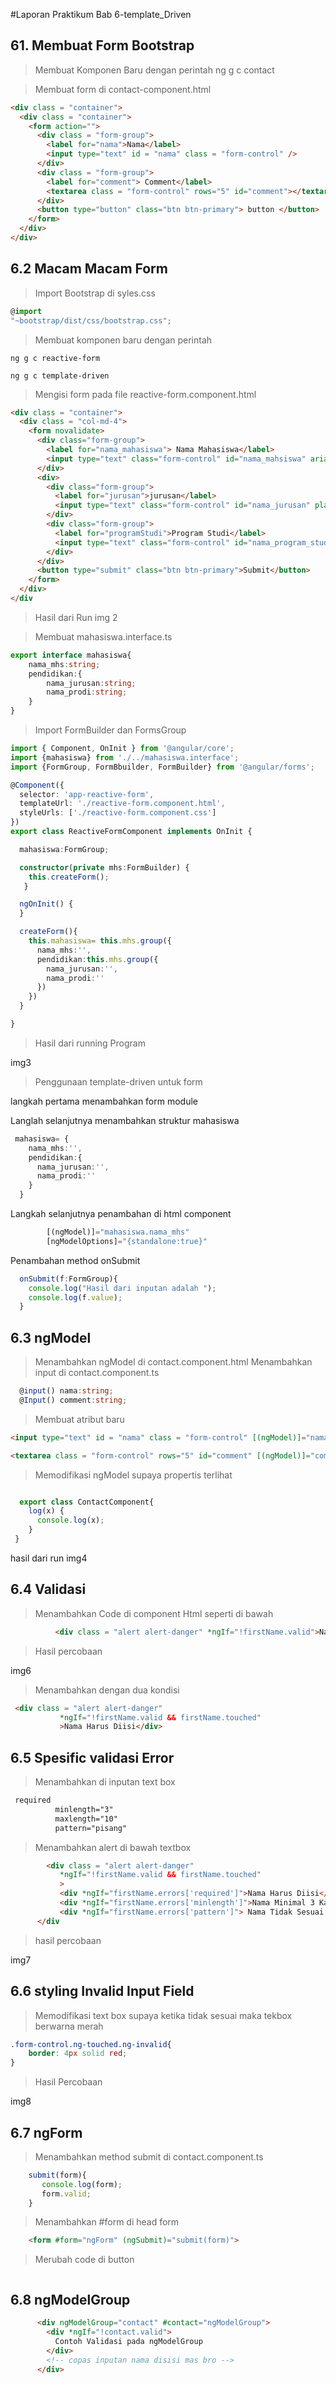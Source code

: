 #Laporan Praktikum Bab 6-template_Driven

## 61. Membuat Form Bootstrap

>Membuat Komponen Baru dengan perintah ng g c contact

> Membuat form di contact-component.html

```html
<div class = "container">
  <div class = "container">
    <form action="">
      <div class = "form-group">
        <label for="nama">Nama</label>
        <input type="text" id = "nama" class = "form-control" />
      </div>
      <div class = "form-group">
        <label for="comment"> Comment</label>
        <textarea class = "form-control" rows="5" id="comment"></textarea>
      </div>
      <button type="button" class="btn btn-primary"> button </button>
    </form>
  </div>
</div> 
```

## 6.2 Macam Macam Form

>Import Bootstrap di syles.css
```typescript
@import 
"~bootstrap/dist/css/bootstrap.css";
```
>Membuat komponen baru dengan perintah 
```
ng g c reactive-form 
```

```
ng g c template-driven
```

> Mengisi form pada file reactive-form.component.html 
```html
<div class = "container">
  <div class = "col-md-4">
    <form novalidate>
      <div class="form-group">
        <label for="nama_mahasiswa"> Nama Mahasiswa</label>
        <input type="text" class="form-control" id="nama_mahsiswa" aria-describedby="namamhs" placeholder="nama mahasiswa"/>
      </div>
      <div>
        <div class="form-group">
          <label for="jurusan">jurusan</label>
          <input type="text" class="form-control" id="nama_jurusan" placeholder="jurusan"/>
        </div>
        <div class="form-group">
          <label for="programStudi">Program Studi</label>
          <input type="text" class="form-control" id="nama_program_studi" placeholder="program studi"/>
        </div>
      </div>
      <button type="submit" class="btn btn-primary">Submit</button>
    </form>
  </div>
</div
```

> Hasil dari Run 
img 2

>Membuat mahasiswa.interface.ts 

```typescript
export interface mahasiswa{
    nama_mhs:string;
    pendidikan:{
        nama_jurusan:string;
        nama_prodi:string;
    }
}
```


> Import FormBuilder dan FormsGroup 

```typescript
import { Component, OnInit } from '@angular/core';
import {mahasiswa} from './../mahasiswa.interface';
import {FormGroup, FormBbuilder, FormBuilder} from '@angular/forms';

@Component({
  selector: 'app-reactive-form',
  templateUrl: './reactive-form.component.html',
  styleUrls: ['./reactive-form.component.css']
})
export class ReactiveFormComponent implements OnInit {

  mahasiswa:FormGroup;

  constructor(private mhs:FormBuilder) {
    this.createForm();
   }

  ngOnInit() {
  }

  createForm(){
    this.mahasiswa= this.mhs.group({
      nama_mhs:'',
      pendidikan:this.mhs.group({
        nama_jurusan:'',
        nama_prodi:''
      })
    })
  }

}

```
> Hasil dari running Program 

img3 

> Penggunaan template-driven untuk form 

langkah pertama menambahkan form module 

Langlah selanjutnya menambahkan struktur mahasiswa 

```typescript 
 mahasiswa= {
    nama_mhs:'',
    pendidikan:{
      nama_jurusan:'',
      nama_prodi:''
    }
  }
```

Langkah selanjutnya penambahan di html component 

```typescript
        [(ngModel)]="mahasiswa.nama_mhs"
        [ngModelOptions]="{standalone:true}"
```

Penambahan method onSubmit

```typescript
  onSubmit(f:FormGroup){
    console.log("Hasil dari inputan adalah ");
    console.log(f.value);
  }
```



## 6.3 ngModel


> Menambahkan ngModel di contact.component.html 
> Menambahkan input di contact.component.ts 

```typescript 
  @input() nama:string;
  @Input() comment:string;
```

> Membuat atribut baru 
```html
<input type="text" id = "nama" class = "form-control" [(ngModel)]="nama" name="nama"/>

<textarea class = "form-control" rows="5" id="comment" [(ngModel)]="comment" name="comment"></textarea>

```

>Memodifikasi ngModel supaya propertis terlihat

```typescript 

  export class ContactComponent{
    log(x) {
      console.log(x);
    }
 }
```

hasil dari run img4

## 6.4 Validasi 

> Menambahkan Code di component Html seperti di bawah 

```html
          <div class = "alert alert-danger" *ngIf="!firstName.valid">Nama Harus Diisi</div>

```

> Hasil percobaan 

img6

>Menambahkan dengan dua kondisi 

```html 
 <div class = "alert alert-danger"
           *ngIf="!firstName.valid && firstName.touched" 
           >Nama Harus Diisi</div>
```


## 6.5 Spesific validasi Error 

>Menambahkan di inputan text box 

```html 
 required
          minlength="3"
          maxlength="10"
          pattern="pisang"
```

> Menambahkan alert di bawah textbox

```html
        <div class = "alert alert-danger"
           *ngIf="!firstName.valid && firstName.touched" 
           >
           <div *ngIf="firstName.errors['required']">Nama Harus Diisi</div>
           <div *ngIf="firstName.errors['minlength']">Nama Minimal 3 Kata</div>
           <div *ngIf="firstName.errors['pattern']"> Nama Tidak Sesuai </div>
      </div 
```


> hasil percobaan 

img7

## 6.6 styling Invalid Input Field 

> Memodifikasi text box supaya ketika tidak sesuai maka tekbox berwarna merah 

```css
.form-control.ng-touched.ng-invalid{
    border: 4px solid red;
}
```

> Hasil Percobaan 

img8


## 6.7 ngForm 

> Menambahkan method submit di contact.component.ts 

```typescript 
    submit(form){
       console.log(form);
       form.valid;
    }
```

>Menambahkan #form di head form 

```html
    <form #form="ngForm" (ngSubmit)="submit(form)">
```

> Merubah code di button 

```html 

```


## 6.8 ngModelGroup 

```html
      <div ngModelGroup="contact" #contact="ngModelGroup">
        <div *ngIf="!contact.valid">
          Contoh Validasi pada ngModelGroup
        </div>
        <!-- copas inputan nama disisi mas bro -->
      </div>
```
